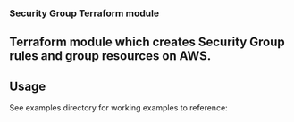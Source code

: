 ### Security Group Terraform module
## Terraform module which creates Security Group rules and group resources on AWS.

## Usage

See examples directory for working examples to reference:

